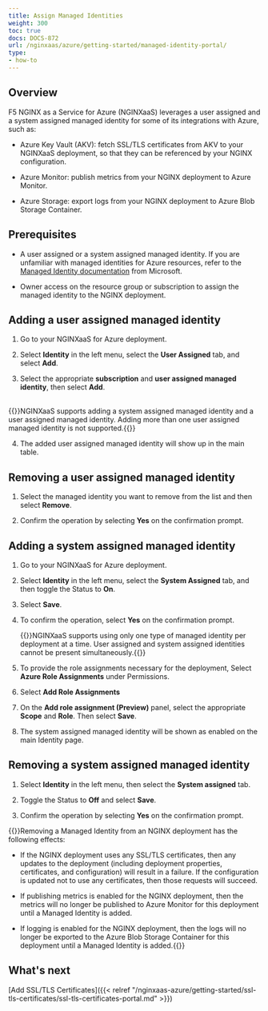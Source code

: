 ```yaml
---
title: Assign Managed Identities
weight: 300
toc: true
docs: DOCS-872
url: /nginxaas/azure/getting-started/managed-identity-portal/
type:
- how-to
---
```



## Overview

F5 NGINX as a Service for Azure (NGINXaaS) leverages a user assigned and a system assigned managed identity for some of its integrations with Azure, such as:

- Azure Key Vault (AKV): fetch SSL/TLS certificates from AKV to your NGINXaaS deployment, so that they can be referenced by your NGINX configuration.

- Azure Monitor: publish metrics from your NGINX deployment to Azure Monitor.

- Azure Storage: export logs from your NGINX deployment to Azure Blob Storage Container.

## Prerequisites

- A user assigned or a system assigned managed identity. If you are unfamiliar with managed identities for Azure resources, refer to the [Managed Identity documentation](https://learn.microsoft.com/en-us/entra/identity/managed-identities-azure-resources/overview) from Microsoft.

- Owner access on the resource group or subscription to assign the managed identity to the NGINX deployment.

## Adding a user assigned managed identity

1. Go to your NGINXaaS for Azure deployment.

2. Select **Identity** in the left menu, select the **User Assigned** tab, and select **Add**.

3. Select the appropriate **subscription** and **user assigned managed identity**, then select **Add**.

<br>
   {{<note>}}NGINXaaS supports adding a system assigned managed identity and a user assigned managed identity. Adding more than one user assigned managed identity is not supported.{{</note>}}

4. The added user assigned managed identity will show up in the main table.

## Removing a user assigned managed identity

1. Select the managed identity you want to remove from the list and then select **Remove**.

2. Confirm the operation by selecting **Yes** on the confirmation prompt.

## Adding a system assigned managed identity

1. Go to your NGINXaaS for Azure deployment.

2. Select **Identity** in the left menu, select the **System Assigned** tab, and then toggle the Status to **On**.

3. Select **Save**.

3. To confirm the operation, select **Yes** on the confirmation prompt.

   {{<note>}}NGINXaaS supports using only one type of managed identity per deployment at a time. User assigned and system assigned identities cannot be present simultaneously.{{</note>}}

4. To provide the role assignments necessary for the deployment, Select **Azure Role Assignments** under Permissions.

5. Select **Add Role Assignments**

6. On the **Add role assignment (Preview)** panel, select the appropriate **Scope** and **Role**. Then select **Save**.

7. The system assigned managed identity will be shown as enabled on the main Identity page.

## Removing a system assigned managed identity

1. Select **Identity** in the left menu, then select the **System assigned** tab.

2. Toggle the Status to **Off** and select **Save**.

3. Confirm the operation by selecting **Yes** on the confirmation prompt.

{{<note>}}Removing a Managed Identity from an NGINX deployment has the following effects:

- If the NGINX deployment uses any SSL/TLS certificates, then any updates to the deployment (including deployment properties, certificates, and configuration) will result in a failure. If the configuration is updated not to use any certificates, then those requests will succeed.

- If publishing metrics is enabled for the NGINX deployment, then the metrics will no longer be published to Azure Monitor for this deployment until a Managed Identity is added.

- If logging is enabled for the NGINX deployment, then the logs will no longer be exported to the Azure Blob Storage Container for this deployment until a Managed Identity is added.{{</note>}}


## What's next

[Add SSL/TLS Certificates]({{< relref "/nginxaas-azure/getting-started/ssl-tls-certificates/ssl-tls-certificates-portal.md" >}})
